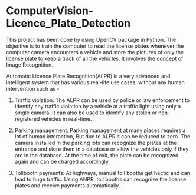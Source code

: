 # ComputerVision-Licence_Plate_Detection
This project has been done by using OpenCV package in Python. The objective is to train the computer to read the license plates whenever the computer camera encounters a vehicle and store the pictures of only the license plate to keep a track of all the vehicles.  It involves the concept of Image Recognition. 

Automatic Licence Plate Recognition(ALPR) is a very advanced and intelligent system that has various real-life use cases, without any human intervention such as - 

1. Traffic violation: The ALPR can be used by police or law enforcement to identify any traffic violation by a vehicle at a traffic light using only a single camera. It can also be used to identify any stolen or non-registered vehicles in real-time.

2. Parking management: Parking management at many places requires a lot of human interaction, But due to ALPR it can be reduced to zero. The camera installed in the parking lots can recognize the plates at the entrance and store them in a database or allow the vehicles only if they are in the database. At the time of exit, the plate can be recognized again and can be charged accordingly.

3. Tollbooth payments: At highways, manual toll booths get hectic and can lead to huge traffic. Using ANPR, toll booths can recognize the license plates and receive payments automatically.
